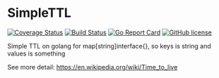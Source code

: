 # SimpleTTL


[![Coverage Status](https://coveralls.io/repos/github/Konstantin8105/SimpleTTl/badge.svg?branch=master)](https://coveralls.io/github/Konstantin8105/SimpleTTl?branch=master)
[![Build Status](https://travis-ci.org/Konstantin8105/SimpleTTl.svg?branch=master)](https://travis-ci.org/Konstantin8105/SimpleTTl)
[![Go Report Card](https://goreportcard.com/badge/github.com/Konstantin8105/SimpleTTl)](https://goreportcard.com/report/github.com/Konstantin8105/SimpleTTl)
[![GitHub license](https://img.shields.io/badge/license-MIT-blue.svg)](https://github.com/Konstantin8105/SimpleTTl/blob/master/LICENSE)


Simple TTL on golang for map[string]interface{}, so keys is string and values is something

See more detail: https://en.wikipedia.org/wiki/Time_to_live
